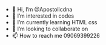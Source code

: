 - 👋 Hi, I’m @Apostolicdna
- 👀 I’m interested in codes
- 🌱 I’m currently learning HTML css
- 💞️ I’m looking to collaborate on 
- 📫 How to reach me 09069399226

<!---
Apostolicdna/Apostolicdna is a ✨ special ✨ repository because its `README.md` (this file) appears on your GitHub profile.
You can click the Preview link to take a look at your changes.
--->
